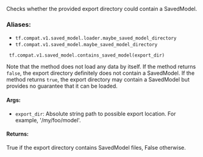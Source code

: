 Checks whether the provided export directory could contain a SavedModel.
### Aliases:
- `tf.compat.v1.saved_model.loader.maybe_saved_model_directory`
- `tf.compat.v1.saved_model.maybe_saved_model_directory`

```
 tf.compat.v1.saved_model.contains_saved_model(export_dir)
```
Note that the method does not load any data by itself. If the method returns `false`, the export directory definitely does not contain a SavedModel. If the method returns `true`, the export directory may contain a SavedModel but provides no guarantee that it can be loaded.
#### Args:
- `export_dir`: Absolute string path to possible export location. For example, '/my/foo/model'.
#### Returns:
True if the export directory contains SavedModel files, False otherwise.
